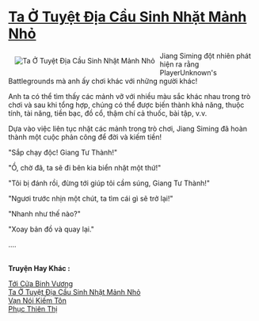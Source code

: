 <a href="https://truyenwiki.net/ta-o-tuyet-dia-cau-sinh-nhat-manh-nho.35061/" title="Ta Ở Tuyệt Địa Cầu Sinh Nhặt Mảnh Nhỏ"><h1>Ta Ở Tuyệt Địa Cầu Sinh Nhặt Mảnh Nhỏ</h1></a><div style="display:table"><img align="right" style="float: left; padding: 10px;" src="https://truyenwiki.net/a/img/str/src/35061.jpg" alt="Ta Ở Tuyệt Địa Cầu Sinh Nhặt Mảnh Nhỏ">Jiang Siming đột nhiên phát hiện ra rằng PlayerUnknown&#39;s Battlegrounds mà anh ấy chơi khác với những người khác!<p></p> Anh ta có thể tìm thấy các mảnh vỡ với nhiều màu sắc khác nhau trong trò chơi và sau khi tổng hợp, chúng có thể được biến thành khả năng, thuộc tính, tài năng, tiền bạc, đồ cổ, thậm chí cả thuốc, bài tập, v.v.<p></p> Dựa vào việc liên tục nhặt các mảnh trong trò chơi, Jiang Siming đã hoàn thành một cuộc phản công để đời và kiếm tiền!<p></p> "Sắp chạy độc! Giang Tư Thành!"<p></p> "Ồ, chờ đã, ta sẽ đi bên kia biển nhặt một thứ!"<p></p> "Tôi bị đánh rồi, đừng tới giúp tôi cầm súng, Giang Tư Thành!"<p></p> "Ngươi trước nhịn một chút, ta tìm cái gì sẽ trở lại!"<p></p> "Nhanh như thế nào?"<p></p> "Xoay bản đồ và quay lại."<p></p> ....</div><p><br><b>Truyện Hay Khác :</b></p><a href="https://truyenwiki.net/toi-cua-binh-vuong.36104/" alt="Tới Cửa Binh Vương">Tới Cửa Binh Vương</a><br/><a href="https://github.com/nownovels/wikidich/tree/master/truyenhay/35061" alt="Ta Ở Tuyệt Địa Cầu Sinh Nhặt Mảnh Nhỏ">Ta Ở Tuyệt Địa Cầu Sinh Nhặt Mảnh Nhỏ</a><br/><a href="https://sangtacviet.wordpress.com/2020/10/22/van-noi-kiem-ton/" alt="Vạn Nói Kiếm Tôn">Vạn Nói Kiếm Tôn</a><br/><a href="https://sangtacviet.wordpress.com/2020/10/22/phuc-thien-thi/" alt="Phục Thiên Thị">Phục Thiên Thị</a><br/>